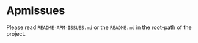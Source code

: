 # ApmIssues

Please read `README-APM-ISSUES.md` or the `README.md` in the [root-path][] of
the project.

[root-path]: https://github.com/TheProgrammingKitchen/apm/blob/master/README.md
